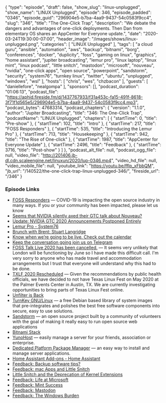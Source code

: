{
  "type": "episode",
  "draft": false,
  "show_slug": "linux-unplugged",
  "show_name": "LINUX Unplugged",
  "episode": 346,
  "episode_padded": "0346",
  "episode_guid": "296904e5-b7ba-4aa9-9437-54c0583f9cc4",
  "slug": "346",
  "title": "The One-Click Trap",
  "description": "We debate the dangers and advantages of one-click deployments. Then Dan from elementary OS shares an AppCenter for Everyone update.",
  "date": "2020-03-24T19:30:00-07:00",
  "header_image": "/images/shows/linux-unplugged.png",
  "categories": [
    "LINUX Unplugged"
  ],
  "tags": [
    "a cloud guru",
    "ansible",
    "automation",
    "aws",
    "backup",
    "bitnami",
    "borg",
    "conferences",
    "docker",
    "duplicity",
    "foss",
    "gaming on linux",
    "graphics",
    "home assistant",
    "jupiter broadcasting",
    "lemur pro",
    "linux laptop",
    "linux mint",
    "linux podcast",
    "little snitch",
    "mastodon",
    "microsoft",
    "nouveau",
    "nvidia",
    "one-click apps",
    "open source",
    "powerpoint",
    "sandstorm",
    "security",
    "system76",
    "turnkey linux",
    "twitter",
    "ubuntu",
    "unplugged",
    "windows",
    "wsl"
  ],
  "hosts": [
    "chris",
    "wes",
    "chzbacon"
  ],
  "guests": [
    "daniellefore",
    "nealgompa"
  ],
  "sponsors": [],
  "podcast_duration": "01:06:13",
  "podcast_file": "https://aphid.fireside.fm/d/1437767933/f31a453c-fa15-491f-8618-3f71f1d565e5/296904e5-b7ba-4aa9-9437-54c0583f9cc4.mp3",
  "podcast_bytes": 47683314,
  "podcast_chapters": {
    "version": "1.1.0",
    "author": "Jupiter Broadcasting",
    "title": "346: The One-Click Trap",
    "podcastName": "LINUX Unplugged",
    "chapters": [
      {
        "startTime": 0,
        "title": "Pre-show"
      },
      {
        "startTime": 102,
        "title": "Intro"
      },
      {
        "startTime": 217,
        "title": "FOSS Responders"
      },
      {
        "startTime": 535,
        "title": "Introducing the Lemur Pro"
      },
      {
        "startTime": 713,
        "title": "Housekeeping"
      },
      {
        "startTime": 942,
        "title": "The Rise of One-click"
      },
      {
        "startTime": 1987,
        "title": "AppCenter for Everyone Update"
      },
      {
        "startTime": 2496,
        "title": "Feedback"
      },
      {
        "startTime": 3716,
        "title": "Post-show"
      }
    ]
  },
  "podcast_alt_file": null,
  "podcast_ogg_file": null,
  "video_file": "http://201406.jb-dl.cdn.scaleengine.net/linuxun/2020/lup-0346.mp4",
  "video_hd_file": null,
  "video_mobile_file": null,
  "youtube_link": "https://youtu.be/ffIp_xFbbQM",
  "jb_url": "/140522/the-one-click-trap-linux-unplugged-346/",
  "fireside_url": "/346"
}


### Episode Links

  * [FOSS Responders](https://fossresponders.com/ "FOSS Responders") — COVID-19 is impacting the open source industry in many ways. If you or your community has been impacted, please let us know
  * [Seems that NVIDIA silently axed their GTC talk about Nouveau?](https://www.reddit.com/r/linux/comments/fo2gyc/seems_that_nvidia_silently_axed_their_gtc_talk/ "Seems that NVIDIA silently axed their GTC talk about Nouveau?")
  * [Update: NVIDIA GTC 2020 Announcements Postponed Entirely](https://www.anandtech.com/show/15602/nvidia-axes-gtc-digital-keynote-in-favor-of-news-releases "Update: NVIDIA GTC 2020 Announcements Postponed Entirely")
  * [Lemur Pro - System76](https://system76.com/laptops/lemur "Lemur Pro - System76")
  * [Brunch with Brent: Stuart Langridge](https://extras.show/65 "Brunch with Brent: Stuart Langridge")
  * [Know when we’re going to be live. Check out the calendar](https://www.jupiterbroadcasting.com/release-calendar/ "Know when we’re going to be live. Check out the calendar")
  * [Keep the conversation going join us on Telegram](https://jupiterbroadcasting.com/telegram "Keep the conversation going join us on Telegram")
  * [FOSS Talk Live 2020 has been cancelled.](https://fosstalk.com/foss-talk-live-2020 "FOSS Talk Live 2020 has been cancelled.") — It seems very unlikely that London will be functioning by June so I have made this difficult call. I'm very sorry to anyone who has made travel and accommodation arrangements but I trust that everyone will understand why this had to be done.
  * [TXLF 2020 Rescheduled](https://2020.texaslinuxfest.org/2020/03/20/TXLF2020-Rescheduled.html "TXLF 2020 Rescheduled") — Given the recommendations by public health officials, we have decided to not have Texas Linux Fest on May 2020 at the Palmer Events Center in Austin, TX. We are currently investigating opportunities to bring parts of Texas Linux Fest online.
  * [Unfilter is Back](https://unfilter.show/291 "Unfilter is Back")
  * [TurnKey GNU/Linux](https://www.turnkeylinux.org/ "TurnKey GNU/Linux") — a free Debian based library of system images that pre-integrates and polishes the best free software components into secure, easy to use solutions. 
  * [Sandstorm](https://sandstorm.io/ "Sandstorm") — an open source project built by a community of volunteers with the goal of making it really easy to run open source web applications 
  * [Bitnami Stack](https://bitnami.com/stack/ "Bitnami Stack")
  * [YunoHost](https://yunohost.org/#/ "YunoHost") — easily manage a server for your friends, association or enterprise. 
  * [Dedicated Platform Package Manager](https://dfabric.github.io/dppm/ "Dedicated Platform Package Manager") — an easy way to install and manage server applications.
  * [Home Assistant Add-ons - Home Assistant](https://www.home-assistant.io/addons/ "Home Assistant Add-ons - Home Assistant")
  * [Feedback: Backup software tips?](https://slexy.org/view/s20egMvCA2 "Feedback: Backup software tips?")
  * [Feedback: mac Apps and Little Snitch](https://slexy.org/view/s207rzyPLO "Feedback: mac Apps and Little Snitch")
  * [Little Snitch and the Deprecation of Kernel Extensions](https://blog.obdev.at/little-snitch-and-the-deprecation-of-kernel-extensions/ "Little Snitch and the Deprecation of Kernel Extensions")
  * [Feedback: Life at Microsoft](https://slexy.org/view/s2xNZnEGAu "Feedback: Life at Microsoft")
  * [Feedback: Mint Success](https://slexy.org/view/s21mj95Slq "Feedback: Mint Success")
  * [Feedback: Mastodon](https://slexy.org/view/s2XoB9NFHk "Feedback: Mastodon")
  * [Feedback: The Windows Burden](https://slexy.org/view/s20e4GafH2 "Feedback: The Windows Burden")


